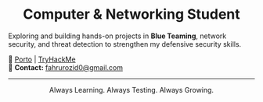 <h1 align="center">
   Computer & Networking Student
</h1>

Exploring and building hands-on projects in **Blue Teaming**, network security, and threat detection to strengthen my defensive security skills.  

🔗 [Porto](https://fahruzid.pages.dev/) | [TryHackMe](https://tryhackme.com/p/fahrurozid0)  
📧 **Contact:** fahrurozid0@gmail.com  

---

<p align="center">
   Always Learning. Always Testing. Always Growing.
</p>
